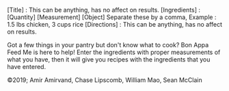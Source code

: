 [Title] : This can be anything, has no affect on results.
[Ingredients] : [Quantity] [Measurement] [Object] Separate these by a comma, 
    Example : 1.5 lbs chicken, 3 cups rice
[Directions] : This can be anything, has no affect on results.

Got a few things in your pantry but don't know what to cook? Bon Appa Feed Me is here to help! Enter the ingredients with proper measurements of what you have, then it will give you recipes with the ingredients that you have entered. 

©2019; Amir Amirvand, Chase Lipscomb, William Mao, Sean McClain